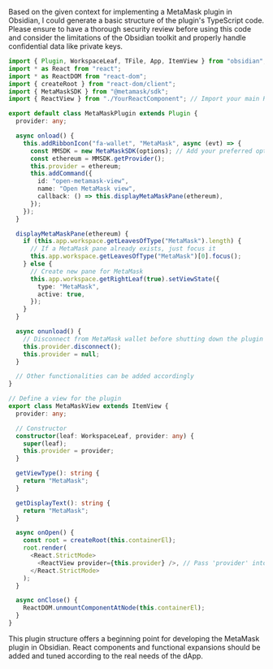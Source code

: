 Based on the given context for implementing a MetaMask plugin in Obsidian, I could generate a basic structure of the plugin's TypeScript code. Please ensure to have a thorough security review before using this code and consider the limitations of the Obsidian toolkit and properly handle confidential data like private keys.

```typescript
import { Plugin, WorkspaceLeaf, TFile, App, ItemView } from "obsidian";
import * as React from "react";
import * as ReactDOM from "react-dom";
import { createRoot } from "react-dom/client";
import { MetaMaskSDK } from "@metamask/sdk";
import { ReactView } from "./YourReactComponent"; // Import your main React component from the appropriate file path

export default class MetaMaskPlugin extends Plugin {
  provider: any;

  async onload() {
    this.addRibbonIcon("fa-wallet", "MetaMask", async (evt) => {
      const MMSDK = new MetaMaskSDK(options); // Add your preferred options
      const ethereum = MMSDK.getProvider();
      this.provider = ethereum;
      this.addCommand({
        id: "open-metamask-view",
        name: "Open MetaMask view",
        callback: () => this.displayMetaMaskPane(ethereum),
      });
    });
  }

  displayMetaMaskPane(ethereum) {
    if (this.app.workspace.getLeavesOfType("MetaMask").length) {
      // If a MetaMask pane already exists, just focus it
      this.app.workspace.getLeavesOfType("MetaMask")[0].focus();
    } else {
      // Create new pane for MetaMask
      this.app.workspace.getRightLeaf(true).setViewState({
        type: "MetaMask",
        active: true,
      });
    }
  }

  async onunload() {
    // Disconnect from MetaMask wallet before shutting down the plugin
    this.provider.disconnect();
    this.provider = null;
  }

  // Other functionalities can be added accordingly
}

// Define a view for the plugin
export class MetaMaskView extends ItemView {
  provider: any;

  // Constructor
  constructor(leaf: WorkspaceLeaf, provider: any) {
    super(leaf);
    this.provider = provider;
  }

  getViewType(): string {
    return "MetaMask";
  }

  getDisplayText(): string {
    return "MetaMask";
  }

  async onOpen() {
    const root = createRoot(this.containerEl);
    root.render(
      <React.StrictMode>
        <ReactView provider={this.provider} />, // Pass 'provider' into your main React component as prop
      </React.StrictMode>
    );
  }

  async onClose() {
    ReactDOM.unmountComponentAtNode(this.containerEl);
  }
}
```

This plugin structure offers a beginning point for developing the MetaMask plugin in Obsidian. React components and functional expansions should be added and tuned according to the real needs of the dApp.